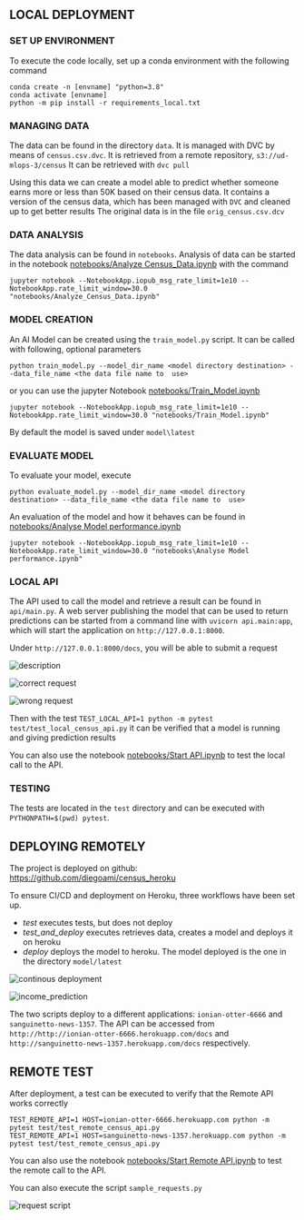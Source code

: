 ## LOCAL DEPLOYMENT

### SET UP ENVIRONMENT
To execute the code locally, set up a conda environment with the following command

```
conda create -n [envname] "python=3.8" 
conda activate [envname]
python -m pip install -r requirements_local.txt
```

### MANAGING DATA

The data can be found in the directory `data`. It is managed with DVC by means of `census.csv.dvc`.
It is retrieved from a remote repository, `s3://ud-mlops-3/census`
It can be retrieved with `dvc pull`

Using this data we can create a model able to predict whether someone earns more or less than 50K based on their census data.
It contains a version of the census data, which has been managed with `DVC` and cleaned up to get better results
The original data is in the file `orig_census.csv.dcv`

### DATA ANALYSIS

The data analysis can be found in `notebooks`.
Analysis of data can be started in the notebook [notebooks/Analyze Census_Data.ipynb](notebooks/Analyze_Census_Data.ipynb) with the command

```
jupyter notebook --NotebookApp.iopub_msg_rate_limit=1e10 --NotebookApp.rate_limit_window=30.0 "notebooks/Analyze_Census_Data.ipynb"
```

### MODEL CREATION

An AI Model can be created using the `train_model.py` script. It can be called with following, optional parameters

```
python train_model.py --model_dir_name <model directory destination> --data_file_name <the data file name to  use>
```


or you can use the jupyter Notebook  [notebooks/Train_Model.ipynb](notebooks/Train_Model.ipynb)

```
jupyter notebook --NotebookApp.iopub_msg_rate_limit=1e10 --NotebookApp.rate_limit_window=30.0 "notebooks/Train_Model.ipynb"
```

By default the model is saved under `model\latest`

### EVALUATE MODEL

To evaluate your model, execute

```
python evaluate_model.py --model_dir_name <model directory destination> --data_file_name <the data file name to  use>
```

An evaluation of the model and how it behaves can be found in [notebooks/Analyse Model performance.ipynb](notebooks/Analyse_Model_performance.ipynb)

```
jupyter notebook --NotebookApp.iopub_msg_rate_limit=1e10 --NotebookApp.rate_limit_window=30.0 "notebooks\Analyse Model performance.ipynb"
```

### LOCAL API



The API used to call the model and retrieve a result can be found in `api/main.py`.
A web server publishing the model that can be used to return predictions can be started from a command line with `uvicorn api.main:app`,  
which will start the application on `http://127.0.0.1:8000`.

Under `http://127.0.0.1:8000/docs`, you will be able to submit a request

![description](images/call_1.jpg)

![correct request](images/call_response_1.png)

![wrong request](images/call_response_2.png)

Then with the test `TEST_LOCAL_API=1 python -m pytest test/test_local_census_api.py` it can be verified that a model is running and giving prediction results

You can also use the notebook [notebooks/Start API.ipynb](notebooks/Start_API.ipynb) to test the local call to the API.

### TESTING

The tests are located in the `test` directory and can be executed with `PYTHONPATH=$(pwd) pytest`.


## DEPLOYING REMOTELY

The project is deployed on github: https://github.com/diegoami/census_heroku

To ensure CI/CD and deployment on Heroku, three workflows have been set up.

* _test_ executes tests, but does not deploy
* _test_and_deploy_ executes retrieves data, creates a model and deploys it on heroku
* _deploy_ deploys the model to heroku. The model deployed is the one in the directory `model/latest`

![continous deployment](images/continuous_deloyment.png)

![income_prediction](images/income_prediction.png)

The two scripts deploy to a different applications: ```ionian-otter-6666``` and ```sanguinetto-news-1357```.
The API can be accessed from `http://http://ionian-otter-6666.herokuapp.com/docs` and  `http://sanguinetto-news-1357.herokuapp.com/docs` respectively.

## REMOTE TEST

After deployment, a test can be executed to verify that the Remote API works correctly

```
TEST_REMOTE_API=1 HOST=ionian-otter-6666.herokuapp.com python -m pytest test/test_remote_census_api.py
TEST_REMOTE_API=1 HOST=sanguinetto-news-1357.herokuapp.com python -m pytest test/test_remote_census_api.py
```


You can also use the notebook [notebooks/Start Remote API.ipynb](notebooks/Start_Remote_API.ipynb) to test the remote call to the API.

You can also execute the script `sample_requests.py`

![request script](images/live_post.png)
